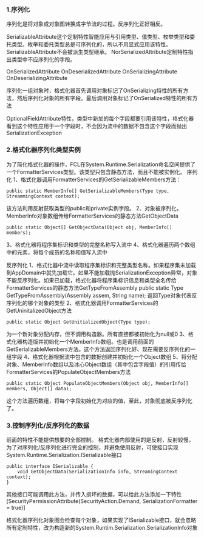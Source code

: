 ### 1.序列化
序列化是将对象或对象图转换成字节流的过程。反序列化正好相反。

SerializableAttribute这个定制特性智能应用与引用类型、值类型、枚举类型和委托类型。枚举和委托类型总是可序列化的，所以不用显式应用该特性。SerializableAttribute不会被派生类型继承。
NorSerializedAttribute定制特性指出类型中不应序列化的字段。

OnSerializedAttribute
OnDeserializedAttribute
OnSerializingAttribute
OnDeserializingAttribute

序列化一组对象时，格式化器首先调用对象标记了OnSerializing特性的所有方法，然后序列化对象的所有字段。最后调用对象标记了OnSerialized特性的所有方法

OptionalFieldAttribute特性，类型中新加的每个字段都要引用该特性，格式化器看到这个特性应用于一个字段时，不会因为流中的数据不包含这个字段而抛出SerializationException

### 2.格式化器序列化类型实例
为了简化格式化器的操作，FCL在System.Runtime.Serialization命名空间提供了一个FormatterServices类型。该类型只包含静态方法，而且不能被实例化。
序列化
1、格式化器调用FormatterServices的GetSerializableMembers方法：
```
public static MemberInfo[] GetSerializableMembers(Type type, StreammingContext context);
```
该方法利用反射获取类型的public和private实例字段。
2、对象被序列化，MemberInfo对象数组传给FormatterServices的静态方法GetObjectData
```
public static Object[] GetObjectData(Object obj, MemberInfo[] members);
```
3、格式化器将程序集标识和类型的完整名称写入流中
4、格式化器遍历两个数组中的元素，将每个成员的名称和值写入流中

反序列化
1、格式化器中流中读取程序集标识和完整类型名称。如果程序集未加载到AppDomain中就先加载它。如果不能加载抛SerializationException异常，对象不能反序列化。如果已加载，格式化器将程序集标识信息和类型全名传给FormatterServices的静态方法GetTypeFromAssembly
public static Type GetTypeFromAssembly(Assembly assem, String name);
返回Type对象代表反序列化的哪个对象的类型
2、格式化器调用FormatterServices的GetUninitalizedObject方法
```
public static Object GetUnitializedObject(Type type);
```
为一个新对象分配内存，但不调用构造器。所有直接都被初始化为null或0
3、格式化器构造版并初始化一个MemberInfo数组。也是调用前面的GetSerializableMembers方法。这个方法返回序列化好、现在需要反序列化的一组字段
4、格式化器根据流中包含的数据创建并初始化一个Object数组
5、将分配对象、MemberInfo数组以及冰心Object数组（其中包含字段值）的引用传给FormatterServices的PopulateObjectMembers方法
```
public static Object PopulateObjectMembers(Object obj, MemberInfo[] members, Object[] data);
```
这个方法遍历数组，将每个字段初始化为对应的值，至此，对象彻底被反序列化了。

### 3.控制序列化/反序列化的数据
前面的特性不能提供想要的全部控制。
格式化器内部使用的是反射，反射较慢，为了对序列化/反序列化进行完全的控制，并避免使用反射，可使接口实现System.Runtime.Serialization.ISerializable接口
```
public interface ISerializable {
    void GetObjectData(SerializationInfo info, StreamingContext context);
}
```
其他接口可能调用此方法，并传入损坏的数据，可以给此方法添加一下特性
[SecurityPermissionAttribute(SecurityAction.Demand, SerializationFormatter = true)]

格式化器序列化对象图会检查每个对象，如果实现了ISerializable接口，就会忽略所有定制特性，改为构造新的System.Runtim.Serialization.SerializationInfo对象

